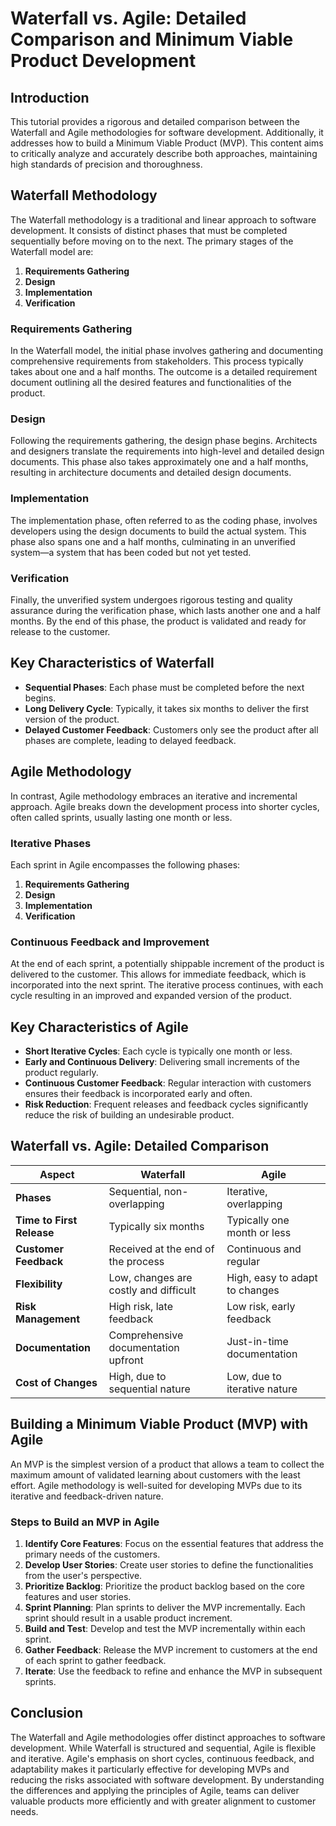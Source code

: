 # Waterfall vs. Agile: Detailed Comparison and Minimum Viable Product Development

## Introduction

This tutorial provides a rigorous and detailed comparison between the Waterfall and Agile methodologies for software development. Additionally, it addresses how to build a Minimum Viable Product (MVP). This content aims to critically analyze and accurately describe both approaches, maintaining high standards of precision and thoroughness.

## Waterfall Methodology

The Waterfall methodology is a traditional and linear approach to software development. It consists of distinct phases that must be completed sequentially before moving on to the next. The primary stages of the Waterfall model are:

1. **Requirements Gathering**
2. **Design**
3. **Implementation**
4. **Verification**

### Requirements Gathering

In the Waterfall model, the initial phase involves gathering and documenting comprehensive requirements from stakeholders. This process typically takes about one and a half months. The outcome is a detailed requirement document outlining all the desired features and functionalities of the product.

### Design

Following the requirements gathering, the design phase begins. Architects and designers translate the requirements into high-level and detailed design documents. This phase also takes approximately one and a half months, resulting in architecture documents and detailed design documents.

### Implementation

The implementation phase, often referred to as the coding phase, involves developers using the design documents to build the actual system. This phase also spans one and a half months, culminating in an unverified system—a system that has been coded but not yet tested.

### Verification

Finally, the unverified system undergoes rigorous testing and quality assurance during the verification phase, which lasts another one and a half months. By the end of this phase, the product is validated and ready for release to the customer.

## Key Characteristics of Waterfall

- **Sequential Phases**: Each phase must be completed before the next begins.
- **Long Delivery Cycle**: Typically, it takes six months to deliver the first version of the product.
- **Delayed Customer Feedback**: Customers only see the product after all phases are complete, leading to delayed feedback.

## Agile Methodology

In contrast, Agile methodology embraces an iterative and incremental approach. Agile breaks down the development process into shorter cycles, often called sprints, usually lasting one month or less.

### Iterative Phases

Each sprint in Agile encompasses the following phases:

1. **Requirements Gathering**
2. **Design**
3. **Implementation**
4. **Verification**

### Continuous Feedback and Improvement

At the end of each sprint, a potentially shippable increment of the product is delivered to the customer. This allows for immediate feedback, which is incorporated into the next sprint. The iterative process continues, with each cycle resulting in an improved and expanded version of the product.

## Key Characteristics of Agile

- **Short Iterative Cycles**: Each cycle is typically one month or less.
- **Early and Continuous Delivery**: Delivering small increments of the product regularly.
- **Continuous Customer Feedback**: Regular interaction with customers ensures their feedback is incorporated early and often.
- **Risk Reduction**: Frequent releases and feedback cycles significantly reduce the risk of building an undesirable product.

## Waterfall vs. Agile: Detailed Comparison

| Aspect                      | Waterfall                              | Agile                                  |
|-----------------------------|----------------------------------------|----------------------------------------|
| **Phases**                  | Sequential, non-overlapping            | Iterative, overlapping                 |
| **Time to First Release**   | Typically six months                   | Typically one month or less            |
| **Customer Feedback**       | Received at the end of the process     | Continuous and regular                 |
| **Flexibility**             | Low, changes are costly and difficult  | High, easy to adapt to changes         |
| **Risk Management**         | High risk, late feedback               | Low risk, early feedback               |
| **Documentation**           | Comprehensive documentation upfront    | Just-in-time documentation             |
| **Cost of Changes**         | High, due to sequential nature         | Low, due to iterative nature           |

## Building a Minimum Viable Product (MVP) with Agile

An MVP is the simplest version of a product that allows a team to collect the maximum amount of validated learning about customers with the least effort. Agile methodology is well-suited for developing MVPs due to its iterative and feedback-driven nature.

### Steps to Build an MVP in Agile

1. **Identify Core Features**: Focus on the essential features that address the primary needs of the customers.
2. **Develop User Stories**: Create user stories to define the functionalities from the user's perspective.
3. **Prioritize Backlog**: Prioritize the product backlog based on the core features and user stories.
4. **Sprint Planning**: Plan sprints to deliver the MVP incrementally. Each sprint should result in a usable product increment.
5. **Build and Test**: Develop and test the MVP incrementally within each sprint.
6. **Gather Feedback**: Release the MVP increment to customers at the end of each sprint to gather feedback.
7. **Iterate**: Use the feedback to refine and enhance the MVP in subsequent sprints.

## Conclusion

The Waterfall and Agile methodologies offer distinct approaches to software development. While Waterfall is structured and sequential, Agile is flexible and iterative. Agile's emphasis on short cycles, continuous feedback, and adaptability makes it particularly effective for developing MVPs and reducing the risks associated with software development. By understanding the differences and applying the principles of Agile, teams can deliver valuable products more efficiently and with greater alignment to customer needs.
